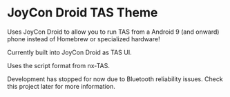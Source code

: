 # JoyCon Droid TAS Theme
Uses JoyCon Droid to allow you to run TAS from a Android 9 (and onward) phone instead of Homebrew or specialized hardware!

Currently built into JoyCon Droid as TAS UI.

Uses the script format from nx-TAS.

Development has stopped for now due to Bluetooth reliability issues. Check this project later for more information. 
